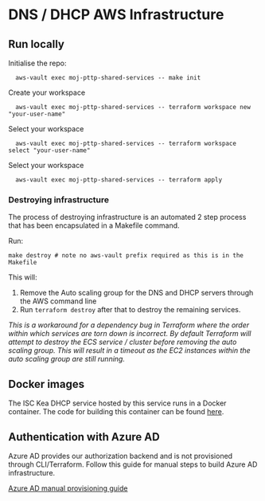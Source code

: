 # DNS / DHCP AWS Infrastructure

## Run locally

Initialise the repo:

```shell
  aws-vault exec moj-pttp-shared-services -- make init
```

Create your workspace

```shell
  aws-vault exec moj-pttp-shared-services -- terraform workspace new "your-user-name"
```

Select your workspace

```shell
  aws-vault exec moj-pttp-shared-services -- terraform workspace select "your-user-name"
```

Select your workspace

```shell
  aws-vault exec moj-pttp-shared-services -- terraform apply
```

### Destroying infrastructure

The process of destroying infrastructure is an automated 2 step process that has been encapsulated in a Makefile command.

Run:

```shell
make destroy # note no aws-vault prefix required as this is in the Makefile 
```

This will:
1. Remove the Auto scaling group for the DNS and DHCP servers through the AWS command line
2. Run `terraform destroy` after that to destroy the remaining services.

*This is a workaround for a dependency bug in Terraform where the order within which services are torn down is incorrect.
By default Terraform will attempt to destroy the ECS service / cluster before removing the auto scaling group.
This will result in a timeout as the EC2 instances within the auto scaling group are still running.*

## Docker images

The ISC Kea DHCP service hosted by this service runs in a Docker container.
The code for building this container can be found [here](https://github.com/ministryofjustice/staff-device-dhcp-server).

## Authentication with Azure AD

Azure AD provides our authorization backend and is not provisioned through CLI/Terraform. Follow this guide for manual steps to build Azure AD infrastructure.

[Azure AD manual provisioning guide](docs/azure_ad.md)

